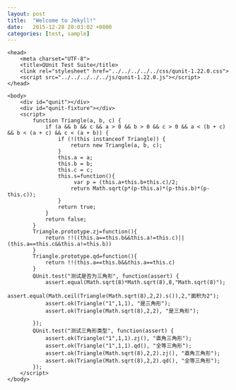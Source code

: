 ```yaml
---
layout: post
title:  "Welcome to Jekyll!"
date:   2015-12-28 20:03:02 +0800
categories: [test, sample]
---
```

<!DOCTYPE html>
<html>

	<head>
		<meta charset="UTF-8">
		<title>QUnit Test Suite</title>
		<link rel="stylesheet" href="../../../../../css/qunit-1.22.0.css">
		<script src="../../../../../js/qunit-1.22.0.js"></script>
	</head>

	<body>
		<div id="qunit"></div>
		<div id="qunit-fixture"></div>
		<script>
			function Triangle(a, b, c) {
				if (a && b && c && a > 0 && b > 0 && c > 0 && a < (b + c) && b < (a + c) && c < (a + b)) {
					if (!(this instanceof Triangle)) {
						return new Triangle(a, b, c);
					}
					this.a = a;
					this.b = b;
					this.c = c;
					this.s=function(){
						 var p = (this.a+this.b+this.c)/2;
   						return Math.sqrt(p*(p-this.a)*(p-this.b)*(p-this.c));
					}
					return true;
				}
				return false;
			}
			Triangle.prototype.zj=function(){
				return !!((this.a==this.b&&this.a!=this.c)||(this.a==this.c&&this.a!=this.b))
			}
			Triangle.prototype.qd=function(){
				return !!(this.a==this.b&&this.a==this.c)
			}
			QUnit.test("测试是否为三角形", function(assert) {
				assert.equal(Math.sqrt(8)*Math.sqrt(8),8,"Math.sqrt(8)");
				assert.equal(Math.ceil(Triangle(Math.sqrt(8),2,2).s()),2,"面积为2");
				assert.ok(Triangle("1",1,1), "是三角形");
				assert.ok(Triangle(Math.sqrt(8),2,2), "是三角形");
				
			});
			QUnit.test("测试三角形类型", function(assert) {
				assert.ok(Triangle("1",1,1).zj(), "直角三角形");
				assert.ok(Triangle("1",1,1).qd(), "全等三角形");
				assert.ok(Triangle(Math.sqrt(8),2,2).zj(), "直角三角形");
				assert.ok(Triangle(Math.sqrt(8),2,2).qd(), "全等三角形");
			});
		</script>
	</body>

</html>
